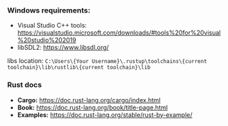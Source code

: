 ### Windows requirements:
* Visual Studio C++ tools: https://visualstudio.microsoft.com/downloads/#tools%20for%20visual%20studio%202019
* libSDL2: https://www.libsdl.org/

libs location: `C:\Users\{Your Username}\.rustup\toolchains\{current toolchain}\lib\rustlib\{current toolchain}\lib`

### Rust docs
* __Cargo:__ https://doc.rust-lang.org/cargo/index.html
* __Book:__ https://doc.rust-lang.org/book/title-page.html
* __Examples:__ https://doc.rust-lang.org/stable/rust-by-example/

